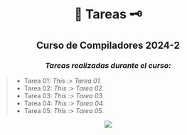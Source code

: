 <div align="center">

#  📜 Tareas 🗝️

##   Curso de Compiladores 2024-2
 
###  <em> Tareas realizadas durante el curso: </em>
</div>

> -  Tarea 01: <em> This :> Tarea 01. </em>
> -  Tarea 02: <em> This :> Tarea 02. </em>
> -  Tarea 03: <em> This :> Tarea 03. </em>
> -  Tarea 04: <em> This :> Tarea 04. </em>
> -  Tarea 05: <em> This :> Tarea 05. </em>



<div align="center">

[![](https://media2.giphy.com/media/v1.Y2lkPTc5MGI3NjExODYzZWZrNHZmYTVhaTl2bnR5amEybXNuNmMzMjlrOHVub3JpZHI2MyZlcD12MV9pbnRlcm5hbF9naWZfYnlfaWQmY3Q9Zw/ToMjGpMhkemTU2YQUjC/giphy.gif)](https://www.youtube.com/watch?v=1w7OgIMMRc4)

</div>

